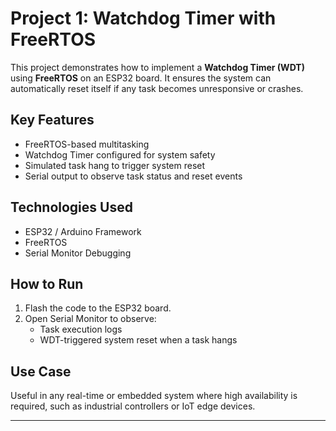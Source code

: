 # Project 1: Watchdog Timer with FreeRTOS

This project demonstrates how to implement a **Watchdog Timer (WDT)** using **FreeRTOS** on an ESP32 board. It ensures the system can automatically reset itself if any task becomes unresponsive or crashes.

## Key Features

- FreeRTOS-based multitasking
- Watchdog Timer configured for system safety
- Simulated task hang to trigger system reset
- Serial output to observe task status and reset events

## Technologies Used

- ESP32 / Arduino Framework
- FreeRTOS
- Serial Monitor Debugging

## How to Run

1. Flash the code to the ESP32 board.
2. Open Serial Monitor to observe:
   - Task execution logs
   - WDT-triggered system reset when a task hangs

## Use Case

Useful in any real-time or embedded system where high availability is required, such as industrial controllers or IoT edge devices.

---

